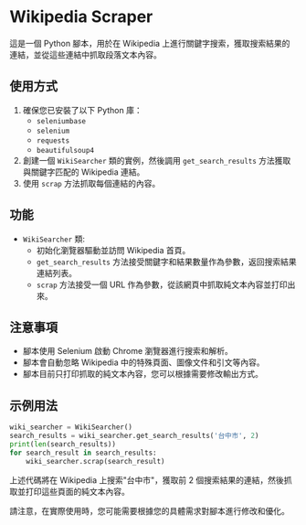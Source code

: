 # Wikipedia Scraper

這是一個 Python 腳本，用於在 Wikipedia 上進行關鍵字搜索，獲取搜索結果的連結，並從這些連結中抓取段落文本內容。

## 使用方式

1. 確保您已安裝了以下 Python 庫：
   - `seleniumbase`
   - `selenium`
   - `requests`
   - `beautifulsoup4`
2. 創建一個 `WikiSearcher` 類的實例，然後調用 `get_search_results` 方法獲取與關鍵字匹配的 Wikipedia 連結。
3. 使用 `scrap` 方法抓取每個連結的內容。

## 功能

- `WikiSearcher` 類:
  - 初始化瀏覽器驅動並訪問 Wikipedia 首頁。
  - `get_search_results` 方法接受關鍵字和結果數量作為參數，返回搜索結果連結列表。
  - `scrap` 方法接受一個 URL 作為參數，從該網頁中抓取純文本內容並打印出來。

## 注意事項

- 腳本使用 Selenium 啟動 Chrome 瀏覽器進行搜索和解析。
- 腳本會自動忽略 Wikipedia 中的特殊頁面、圖像文件和引文等內容。
- 腳本目前只打印抓取的純文本內容，您可以根據需要修改輸出方式。

## 示例用法

```python
wiki_searcher = WikiSearcher()
search_results = wiki_searcher.get_search_results('台中市', 2)
print(len(search_results))
for search_result in search_results:
    wiki_searcher.scrap(search_result)
```

上述代碼將在 Wikipedia 上搜索"台中市"，獲取前 2 個搜索結果的連結，然後抓取並打印這些頁面的純文本內容。

請注意，在實際使用時，您可能需要根據您的具體需求對腳本進行修改和優化。
